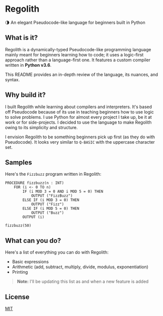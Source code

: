 # Regolith
🌗 An elegant Pseudocode-like language for beginners built in Python

## What is it?
Regolith is a dynamically-typed Pseudocode-like programming language mainly meant for beginners learning how to code; it uses a logic-first approach rather than a language-first one. It features a custom compiler written in **Python v3.6**.

This README provides an in-depth review of the language, its nuances, and syntax.

## Why build it?
I built Regolith while learning about compilers and interpreters. It's based off Pseudocode because of its use in teaching beginners how to use logic to solve problems. I use Python for almost every project I take up, be it at work or for side-projects. I decided to use the language to make Regolith owing to its simplicity and structure.

I envision Regolith to be something beginners pick up first (as they do with Pseudocode). It looks very similar to `Q-BASIC` with the uppercase character set.

## Samples
Here's the `Fizzbuzz` program written in Regolith:

```
PROCEDURE fizzbuzz(n : INT)
    FOR (i <- 0 TO n)
        IF (i MOD 3 = 0 AND i MOD 5 = 0) THEN
            OUTPUT ("FizzBuzz")
        ELSE IF (i MOD 3 = 0) THEN
            OUTPUT ("Fizz")
        ELSE IF (i MOD 5 = 0) THEN
            OUTPUT ("Buzz")
        OUTPUT (i)
        
fizzbuzz(50)
```

## What can you do?
Here's a list of everything you can do with Regolith:

- Basic expressions
- Arithmetic (add, subtract, multiply, divide, modulus, exponentiation)
- Printing

> **Note:** I'll be updating this list as and when a new feature is added

## License
[MIT](https://github.com/rish-16/Regolith/blob/master/LICENSE)
